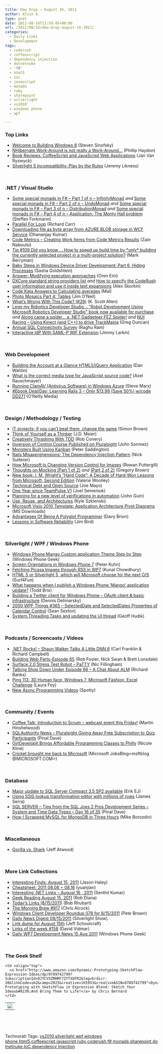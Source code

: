 ```yaml
---
title: Dew Drop – August 16, 2011
author: Alvin A.
type: post
date: 2011-08-16T11:59:45+00:00
url: /2011/08/16/dew-drop-august-16-2011/
categories:
  - Daily Links
  - Development
tags:
  - coderush
  - coffeescript
  - dependency injection
  - dotnetnuke
  - 'f#'
  - html5
  - ioc
  - javascript
  - monads
  - ruby
  - sharepoint
  - silverlight
  - vs2010
  - windows phone
  - wpf

---
```

### <a name="top"></a>Top Links

  * [Welcome to Building Windows 8][1] (Steven Sinofsky)
  * [NHibernate Work-Around is not really a Work-Around…][2] (Phillip Haydon)
  * [Book Reviews: CoffeeScript and JavaScript Web Applications][3] (Jan Van Ryswyck)
  * [Silverlight 5 Incompatibility: Play by the Rules][4] (Jeremy Likness)

&#160;

### <a name="dotnet"></a>.NET / Visual Studio

  * [Some special monads in F# – Part 1 of n – InfinityMonad][5] _and_ [Some special monads in F# – Part 2 of n – UndoMonad][6] _and_ [Some special monads in F# – Part 3 of n – DistributionMonad][7] _and_&#160;<a href="http://www.navision-blog.de/2011/08/16/some-special-monads-in-f-part-4-of-n-application-the-monty-hall-problem/" target="_blank">Some special monads in F# – Part 4 of n – Application: The Monty Hall problem</a> (Steffen Forkmann)
  * [Parallel For Loop][8] (Richard Carr)
  * [Downloading file as byte array from AZURE BLOB storage in WCF Service][9] (Dhananjay Kumar)
  * [Code Metrics – Creating Work Items from Code Metrics Results][10] (Zain Naboulsi)
  * [Tip #109 Did you know … How to speed up build time by \*only\* building the currently selected project in a multi-project solution?][11] (Mark Berryman)
  * [Baby Steps in Windows Device Driver Development: Part 6, Hiding Processes][12] (Sasha Goldshtein)
  * [Answer: Modifying execution approaches][13] (Oren Eini)
  * [DXCore standard string providers list][14] _and_ [How to specify the CodeRush user information and use it inside text expansions][15] (Alex Skorkin)
  * [Code Kata Answers to Calculating averages][16] (Mal)
  * [Photo Mosaics Part 4: Tables][17] (Jim O’Neil)
  * [What&#8217;s Wrong With This Code? (#28)][18] (K. Scott Allen)
  * [Lego my Robotics Developer Studio&#8230; "Robot Development Using Microsoft Robotics Developer Studio" book now available for purchase][19] _and_ [Along came a spider&#8230; a .NET Gadgeteer FEZ Spider!][20] _and_ [NUI Racing &#8211; Using Kinect (and C++) to drive TrackMaina][21] (Greg Duncan)
  * [Annual SQL Connectivity Survey][22] (Raghu Ram)
  * [Interactive IdP With SAML-P WIF Extension][23] (Jimmy Larkin)

&#160;

### <a name="web"></a>Web Development

  * [Building the Account at a Glance HTML5/jQuery Application][24] (Dan Wahlin)
  * [What is the correct media type for JavaScript source code?][25] (Axel Rauschmayer)
  * [Running ClamAV (Antivirus Software) in Windows Azure][26] (Steve Marx)
  * [#Ebook Deal/Day: Learning Rails 3 &#8211; Only $13.99 (Save 50%) w/code DD271][27] (O&#8217;Reilly Media)

&#160;

### <a name="design"></a>Design / Methodology / Testing

  * [IT projects; if you can&#8217;t beat them, change the game][28] (Simon Brown)
  * [Think of Yourself as a Thinker][29] (J.D. Meier)
  * [Creatively Thrashing With TDD][30] (Rob Conery)
  * [Inversion of Control Course Published on Pluralsight][31] (John Sonmez)
  * [Monsters Built Using Kanban][32] (Peter Saddington)
  * [Rails Misapprehensions: The Dependency Injection Pattern][33] (Nick Sutterer)
  * [How Microsoft Is Changing Version Control for Images][34] (Rowan Puttergill)
  * [Thoughts on Mocking (Part 1 of 2)][35] _and_ [(Part 2 of 2)][36] (Gregory Brown)
  * [New book: I. M. Wright’s “Hard Code”: A Decade of Hard-Won Lessons from Microsoft, Second Edition][37] (Valerie Woolley)
  * [Technical Debt and Open Source][38] (Joe Mayo)
  * [One Year since TeamPulse V1][39] (Joel Semeniuk)
  * [Planning for a new level of verifications in automation][40] (John Guin)
  * [Use, Reuse, and Architectures][41] (Kyle Szklenski)
  * [Microsoft Visio 2010 Template: Application Architecture Pivot Diagrams][42] (MS Downloads)
  * [Advantages Of Being A Polyglot Programmer][43] (Davy Brion)
  * [Lessons in Software Reliability][44] (Jim Bird)

&#160;

### <a name="silverlight"></a>Silverlight / WPF / Windows Phone

  * [Windows Phone Mango Custom application Theme Step by Step][45] (Windows Phone Geek)
  * [Screen Orientations in Windows Phone 7][46] (Peter Kuhn)
  * [Fetching Picasa Images through RSS in WP7][47] (Kunal Chowdhury)
  * [HTML 5 or Silverlight 5, which will Microsoft choose for the next O/S][48] (Surf4Fun)
  * [What happens when I publish a Windows Phone ‘Mango’ application update?][49] (Todd Brix)
  * [Building a Twitter client for Windows Phone &#8211; OAuth client & basic infrastructure][50] (Dennis Delimarsky)
  * <a href="http://wpf.2000things.com/2011/08/16/365-selecteddate-and-selecteddates-properties-of-calendar-control/" target="_blank">2000 WPF Things #365 – SelectedDate and SelectedDates Properties of Calendar Control</a> (Sean Sexton)
  * [System.Threading.Tasks and updating the UI thread][51] (Geoff Hudik)

&#160;

### <a name="podcasts"></a>Podcasts / Screencasts / Videos

  * <a href="http://www.dotnetrocks.com/default.aspx?ShowNum=689" target="_blank">.NET Rocks! &#8211; Shaun Walker Talks A Little DNN 6</a> (Carl Franklin & Richard Campbell)
  * [Building Web Parts-Episode 65][52] (Rob Foster, Nick Swan & Brett Lonsdale)
  * [Surface 2.0 Stress Test Robot &#8211; PaTTY][53] (Nic Fillingham)
  * [Talking Shop Down Under Episode 66 &#8211; A Chat About ALM][54] (Richard Banks)
  * [Ping 113: 3D Human face, Windows 7, Microsoft Fashion, Excel Challenge][55] (Laura Foy)
  * [New Async Programming Videos][56] (Spotty)

&#160;

### <a name="events"></a>Community / Events

  * [Coffee Talk: Introduction to Scrum – webcast event this Friday!][57] (Martin Hinshelwood)
  * [SQLAuthority News – Pluralsight Giving Away Free Subscription to Quiz Participants][58] (Pinal Dave)
  * [GirlDevelopIt Brings Affordable Programming Classes to Philly][59] (Nicole Kline)
  * [Cricket brought me back to Microsoft][60] (Microsoft JobsBlog<msftblog @MICROSOFT.COM>)

&#160;

### <a name="db"></a>Database

  * [Major update to SQL Server Compact 3.5 SP2 available][61] (Erik EJ)
  * [Using SSIS lookup transformation editor with millions of rows][62] (James Serra)
  * [SQL SERVER – Tips from the SQL Joes 2 Pros Development Series – System and Time Data Types – Day 16 of 35][63] (Pinal Dave)
  * [How I Scrapped MySQL for MongoDB in Three Hours][64] (Mike Borozdin)

&#160;

### <a name="misc"></a>Miscellaneous

  * [Gorilla vs. Shark][65] (Jeff Atwood)

&#160;

### <a name="links"></a>More Link Collections

  * [Interesting Finds: August 15, 2011][66] (Jason Haley)
  * [Cheatsheet: 2011 08.08 ~ 08.16][67] (yuanjian)
  * [Interesting .NET Links – August 16 , 2011][68] (Senthil Kumar)
  * [Geek Reading August 15, 2011][69] (Rob Diana)
  * [Today&#8217;s Links (8/15/2011)][70] (Bob Rhubart)
  * [The Morning Brew #917][71] (Chris Alcock)
  * [Windows Client Developer Roundup 078 for 8/15/2011][72] (Pete Brown)
  * [Daily News Digest 08/15/2011][73] (Silverlight Show)
  * [Link dump for August 15th][74] (Jeff Schoolcraft)
  * [Links of the week #158][75] (David Vidmar)
  * [Daily WP7 Development News 15 Aug 2011][76] (Windows Phone Geek)

&#160;

### <a name="shelf"></a>The Geek Shelf

<table border="0" cellspacing="0" cellpadding="0">
  <tr>
    <td>
      <img data-recalc-dims="1" decoding="async" src="https://i0.wp.com/ecx.images-amazon.com/images/I/51KFgvJTK5L._SL160_.jpg?w=660" />
    </td>
    
    <td valign="top">
      <a href="http://www.amazon.com/Dynamic-Prototyping-SketchFlow-Expression-Ideas/dp/0789742799?SubscriptionId=0JTCV5ZMHMF7ZYTXGFR2&tag=brdicr-20&linkCode=xm2&camp=2025&creative=165953&creativeASIN=0789742799">Dynamic Prototyping with SketchFlow in Expression Blend: Sketch Your Ideas&#8230;And Bring Them to Life!</a> by Chris Bernard
    </td>
  </tr>
</table>

&#160;

<div style="padding-bottom: 0px; margin: 0px; padding-left: 0px; padding-right: 0px; display: inline; float: none; padding-top: 0px" id="scid:C16BAC14-9A3D-4c50-9394-FBFEF7A93539:9783e992-af9e-483a-bea0-66b4114bff7c" class="wlWriterEditableSmartContent">
  <!--dotnetkickit-->
</div>

&#160;

<div style="padding-bottom: 0px; margin: 0px; padding-left: 0px; padding-right: 0px; display: inline; float: none; padding-top: 0px" id="scid:0767317B-992E-4b12-91E0-4F059A8CECA8:032db824-8897-4877-a2a1-81553793646e" class="wlWriterEditableSmartContent">
  Technorati Tags: <a href="http://technorati.com/tags/vs2010" rel="tag">vs2010</a>,<a href="http://technorati.com/tags/silverlight" rel="tag">silverlight</a>,<a href="http://technorati.com/tags/wpf" rel="tag">wpf</a>,<a href="http://technorati.com/tags/windows+phone" rel="tag">windows phone</a>,<a href="http://technorati.com/tags/html5" rel="tag">html5</a>,<a href="http://technorati.com/tags/coffeescript" rel="tag">coffeescript</a>,<a href="http://technorati.com/tags/javascript" rel="tag">javascript</a>,<a href="http://technorati.com/tags/ruby" rel="tag">ruby</a>,<a href="http://technorati.com/tags/coderush" rel="tag">coderush</a>,<a href="http://technorati.com/tags/f%23" rel="tag">f#</a>,<a href="http://technorati.com/tags/monads" rel="tag">monads</a>,<a href="http://technorati.com/tags/sharepoint" rel="tag">sharepoint</a>,<a href="http://technorati.com/tags/dotnetnuke" rel="tag">dotnetnuke</a>,<a href="http://technorati.com/tags/IoC" rel="tag">IoC</a>,<a href="http://technorati.com/tags/dependency+injection" rel="tag">dependency injection</a>
</div>

 [1]: http://blogs.msdn.com/b/b8/archive/2011/08/15/welcome-to-building-windows-8.aspx
 [2]: http://www.philliphaydon.com/2011/08/nhibernate-work-around-is-not-really-a-work-around/
 [3]: http://feedproxy.google.com/~r/ElegantCode/~3/ACVO0sC-dhQ/
 [4]: http://feedproxy.google.com/~r/CSharperImage/~3/N-k21_HF_Y4/silverlight-5-incompatibility-play-by.html
 [5]: http://www.navision-blog.de/2011/08/15/some-special-monads-in-f-part-1-of-n-infinitymonad/
 [6]: http://www.navision-blog.de/2011/08/15/some-special-monads-in-f-part-2-of-n-undomonad/
 [7]: http://www.navision-blog.de/2011/08/15/some-special-monads-in-f-part-3-of-n-distributionmonad/
 [8]: http://feedproxy.google.com/~r/BlackwaspLatestAdditions/~3/-qhzffKu5ig/ParallelFor.aspx
 [9]: http://debugmode.net/2011/08/16/downloading-file-as-byte-array-from-azure-blob-storage-in-wcf-service/
 [10]: http://feedproxy.google.com/~r/zainnab/~3/BV0iX0fKuqU/code-metrics-creating-work-items-from-code-metrics-results.aspx
 [11]: http://blogs.msdn.com/b/webdevelopertips/archive/2011/08/15/tip-109-did-you-know-how-to-speed-up-build-time-by-only-building-the-currently-selected-project-in-a-multi-project-solution.aspx
 [12]: http://blogs.microsoft.co.il/blogs/sasha/archive/2011/08/16/baby-steps-in-windows-device-driver-development-part-6-hiding-processes.aspx
 [13]: http://feedproxy.google.com/~r/AyendeRahien/~3/PgVlV3Egbh8/answer-modifying-execution-approaches
 [14]: http://www.skorkin.com/2011/08/dxcore-standard-string-providers-list/
 [15]: http://www.skorkin.com/2011/08/how-to-specify-the-coderush-user-information-and-use-it-inside-text-expansions/
 [16]: http://sharpfellows.com/post.aspx?id=9eccd19a-5233-454b-8dd7-0c99c198a7ca
 [17]: http://blogs.msdn.com/b/jimoneil/archive/2011/08/16/photo-mosaics-part-4-tables.aspx
 [18]: http://odetocode.com/Blogs/scott/archive/2011/08/14/whats-wrong-with-this-code-28.aspx
 [19]: http://coolthingoftheday.blogspot.com/2011/08/lego-my-robotics-developer-studio.html
 [20]: http://channel9.msdn.com/coding4fun/blog/Along-came-a-spider-a-NET-Gadgeteer-FEZ-Spider
 [21]: http://channel9.msdn.com/coding4fun/kinect/NUI-Racing-Using-Kinect-and-C-to-drive-TrackMaina
 [22]: http://blogs.msdn.com/b/adonet/archive/2011/08/15/annual-sql-connectivity-survey.aspx
 [23]: http://jimmylarkin.net/post/2011/08/16/Interactive-IdP-With-SAML-P-WIF-Extension.aspx
 [24]: http://weblogs.asp.net/dwahlin/archive/2011/08/15/building-the-account-at-a-glance-html5-jquery-application.aspx
 [25]: http://feeds.dzone.com/~r/zones/css/~3/SbkLouybK-M/what-correct-media-type
 [26]: http://blog.smarx.com/posts/running-clamav-antivirus-software-in-windows-azure
 [27]: http://feeds.oreilly.com/~r/oreilly/news/~3/jayOqeCMRQI/
 [28]: http://www.codingthearchitecture.com/2011/08/15/it_projects_if_you_cant_beat_them_change_the_game.html
 [29]: http://feedproxy.google.com/~r/SourcesOfInsight/~3/O-jDwKLSBCA/
 [30]: http://feedproxy.google.com/~r/wekeroad/EeKc/~3/SSFUtsHNoik/8963638411
 [31]: http://simpleprogrammer.com/2011/08/15/inversion-of-control-course-published-on-pluralsight/
 [32]: http://feedproxy.google.com/~r/agilescout/~3/GpPzR4irwak/
 [33]: http://nicksda.apotomo.de/2011/08/rails-misapprehensions-the-dependency-injection-pattern/
 [34]: http://research.microsoft.com/en-us/news/headlines/revisioncontrolforimages-081511.aspx
 [35]: http://blog.rubybestpractices.com/posts/gregory/051-issue-19-thoughts-on-mocking.html
 [36]: http://blog.rubybestpractices.com/posts/gregory/052-issue-20-thoughts-on-mocking.html
 [37]: http://blogs.msdn.com/b/microsoft_press/archive/2011/08/15/new-book-i-m-wright-s-hard-code-a-decade-of-hard-won-lessons-from-microsoft-second-edition.aspx
 [38]: http://geekswithblogs.net/WinAZ/archive/2011/08/15/technical-debt-and-open-source.aspx
 [39]: http://feedproxy.google.com/~r/TeamPulse/~3/lM9Y7pPh74E/one-year-since-teampulse-v1.aspx
 [40]: http://blogs.msdn.com/b/johnguin/archive/2011/08/15/planning-for-a-new-level-of-verifications-in-automation.aspx
 [41]: http://thecappsblog.blogspot.com/2011/08/use-reuse-and-architectures.html
 [42]: http://feedproxy.google.com/~r/MicrosoftDownloadCenter/~3/UJS6Xg4kxgo/details.aspx
 [43]: http://feedproxy.google.com/~r/davybrion/~3/_dDgoQSNVMM/
 [44]: http://feeds.dzone.com/~r/zones/dotnet/~3/OQWdtRWznwM/lessons-software-reliability
 [45]: http://www.windowsphonegeek.com/articles/Windows-Phone-Mango-Custom-application-Theme-Step-by-Step
 [46]: http://feedproxy.google.com/~r/silverlightshow/~3/FGO3p4Z-R1Y/Screen-Orientations-in-Windows-Phone-7.aspx
 [47]: http://feedproxy.google.com/~r/kunal2383/~3/_XFC8iMrxas/fetching-picasa-images-through-rss-in.html
 [48]: http://feedproxy.google.com/~r/BuildingGamesBasedOnSilverlightAndExpressions/~3/ytKWEa5Vv7Y/html-5-or-silverlight-5-which-will-microsoft-choose-for-the-next-o-s.aspx
 [49]: http://windowsteamblog.com/windows_phone/b/wpdev/archive/2011/08/15/what-happens-when-i-publish-a-windows-phone-mango-application-update.aspx
 [50]: http://feeds.dzone.com/~r/zones/css/~3/PW5ylHbZ3gI/building-twitter-client
 [51]: http://feedproxy.google.com/~r/thnk2wn/~3/n210fHxB9ug/systemthreadingtasks-and-updating-the-ui-thread.html
 [52]: http://www.sharepointpodshow.com/archive/2011/08/15/building-web-parts-episode-65.aspx
 [53]: http://channel9.msdn.com/Series/CampusTours/Surface-20-Stress-Test-Robot-PaTTY
 [54]: http://feedproxy.google.com/~r/TalkingShopDownUnder/~3/uaU--BEAlpY/episode-66-chat-about-alm.html
 [55]: http://channel9.msdn.com/Shows/PingShow/Ping-113-3D-Human-face-Windows-7-Microsoft-Fashion-Excel-Challenge
 [56]: http://blogs.msdn.com/b/csharpfaq/archive/2011/08/15/new-async-programming-videos.aspx
 [57]: http://feedproxy.google.com/~r/MartinHinshelwood/~3/18okEJCbFPE/
 [58]: http://blog.sqlauthority.com/2011/08/16/sqlauthority-news-pluralsight-giving-away-free-subscription-to-quiz-participants/
 [59]: http://geekadelphia.com/2011/08/15/girldevelopit-philly-chapter-classes-starting-end-of-august/
 [60]: http://feeds.microsoftjobsblog.com/~r/MicrosoftJobsBlog/~3/CYNonWS1T5k/
 [61]: http://feedproxy.google.com/~r/ErikejBlogsAboutSqlCompactnetAndRelatedStuff/~3/27d1iKuDtWA/major-update-to-sql-server-compact-35.html
 [62]: http://feedproxy.google.com/~r/sqlserverpedia/~3/te2sxOWrecg/
 [63]: http://blog.sqlauthority.com/2011/08/16/sql-server-tips-from-the-sql-joes-2-pros-development-series-system-and-time-data-types-day-16-of-35/
 [64]: http://feedproxy.google.com/~r/ProgrammableWeb/~3/MRqDP7WdEpI/
 [65]: http://blog.stackoverflow.com/2011/08/gorilla-vs-shark/
 [66]: http://jasonhaley.com/blog/post.aspx?id=78d8efc7-c0dd-42f1-9aad-962998ac45ed
 [67]: http://weblogs.asp.net/yuanjian/archive/2011/08/16/cheatsheet-2011-08-08-08-16.aspx
 [68]: http://feedproxy.google.com/~r/ginktage/EPSB/~3/IMFGVPwyzNg/
 [69]: http://feedproxy.google.com/~r/RegularGeek/~3/MsJQc3-6Ihc/
 [70]: http://feedproxy.google.com/~r/brhubartOTN/~3/llARmI7pdzU/today_s_links_8_15
 [71]: http://feedproxy.google.com/~r/ReflectivePerspective/~3/05UYue2SAkI/
 [72]: http://feedproxy.google.com/~r/PeteBrown/~3/iKzlcEKoCVE/windows-client-developer-roundup-078-for-8-15-2011
 [73]: http://feedproxy.google.com/~r/silverlightshow/~3/6pKcwKOLVU8/Daily-News-Digest-08-15-2011.aspx
 [74]: http://thequeue.net/blog/2011/08/15/link-dump-for-august-15th-2/
 [75]: http://feeds.vidmar.net/~r/BiteMyBytes/~3/OYwYszwNDGY/links-of-the-week-158.aspx
 [76]: http://www.windowsphonegeek.com/news/daily-wp7-development-news-15-aug-2011